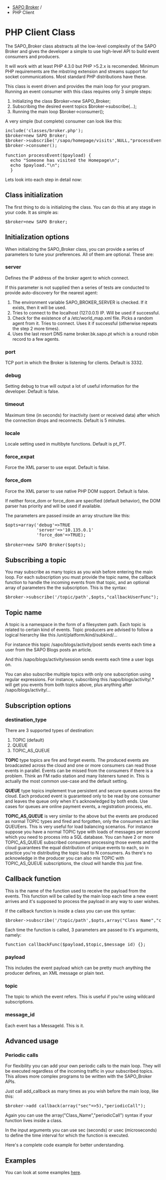<ul class="breadcrumb">
  <li><a href="#!broker">SAPO Broker</a> <span class="divider">/</span></li>
  <li>PHP Client</li>
</ul>

<h1>PHP Client Class</h1>

<p>
The SAPO_Broker class abstracts all the low-level complexity of the SAPO Broker and gives the developer a simple to use high-level API to build event consumers and producers.
</p>

<p>
It will work with at least PHP 4.3.0 but PHP >5.2.x is recomended. Minimum PHP requirements are the  mbstring extension and  streams support for socket communications. Most standard PHP distributions have these.
</p>

<p>
This class is event driven and provides the  main loop for your program. Running an event consumer with this class requires only 3 simple steps:
</p>

<ol>
<li>Initializing the class $broker=new SAPO_Broker;</li>
<li>Subscribing the desired event topics $broker->subscribe(...);</li>
<li>Running the main loop $broker->consumer();</li>
</ol>

<p>A very simple (but complete) consumer can look like this:</p>

<pre class="prettyprint">
include('classes/broker.php');
$broker=new SAPO_Broker;
$broker->subscribe('/sapo/homepage/visits',NULL,"processEvent");
$broker->consumer();

function processEvent($payload) {
  echo "Someone has visited the Homepage\n";
  echo $payload."\n";
  }
</pre>

<p>
Lets look into each step in detail now:
</p>

<h2>Class initialization</h2>

<p>
The first thing to do is initializing the class. You can do this at any stage in your code. It as simple as:
</p>

<pre class="prettyprint">
$broker=new SAPO_Broker;
</pre>

<h2>Initialization options</h2>

<p>
When initializing the SAPO_Broker class, you can provide a series of parameters to tune your preferences. All of them are optional. These are:
</p>

<h3>server</h3>

<p>
Defines the IP address of the broker agent to which connect.
</p>

<p>
If this parameter is not supplied then a series of tests are conducted to provide auto-discovery for the nearest agent:
</p>

<ol>
<li>The environment variable SAPO_BROKER_SERVER is checked. If it exists, then it will be used.</li>
<li>Tries to connect to the localhost (127.0.0.1) IP. Will be used if successful.</li>
<li>Check for the existence of a /etc/world_map.xml file. Picks a random agent from it. Tries to connect. Uses it if successful (otherwise repeats the step 2 more times).</li>
<li>Uses the last resort DNS name broker.bk.sapo.pt which is a round robin record to a few agents.</li>
</ol>

<h3>port</h3>

<p>
TCP port in which the Broker is listening for clients. Default is 3332.
</p>

<h3>debug</h3>

<p>
Setting debug to true will output a lot of useful information for the developer. Default is false.
</p>

<h3>timeout</h3>

<p>
Maximum time (in seconds) for inactivity (sent or received data) after which the connection drops and reconnects. Default is 5 minutes.
</p>

<h3>locale</h3>

<p>
 Locale setting used in multibyte functions. Default is pt_PT.
</p>

<h3>force_expat</h3>

<p>Force the XML parser to use  expat. Default is false.</p>

<h3>force_dom</h3>

<p>Force the XML parser to use native PHP  DOM support. Default is false.</p>

<p>If neither force_dom or force_dom are specified (default behavior), the DOM parser has priority and will be used if available.</p>

<p>The parameters are passed inside an array structure like this:</p>


<pre class="prettyprint">
$opts=array('debug'=>TRUE
            'server'=>'10.135.0.1'
            'force_dom'=>TRUE);

$broker=new SAPO_Broker($opts);
</pre>

<h2>Subscribing a topic</h2>

<p>
You may subscribe as many topics as you wish before entering the main loop. For each subscription you must provide the topic name, the callback function to handle the incoming events from that topic, and an optional array of parameters the the subscription. This is the syntax:
</p>

<pre class="prettyprint">
$broker->subscribe('/topic/path',$opts,"callbackUserFunc");
</pre>

<h2>Topic name</h2>

<p>
A topic is a namespace in the form of a filesystem path. Each topic is related to certain kind of events. Topic producers are advised to follow a logical hierarchy like this /unit/platform/kind/subkind/...
</p>

<p>
For instance this topic /sapo/blogs/activity/post sends events each time a user from the  SAPO Blogs posts an article.
</p>

<p>
And this /sapo/blogs/activity/session sends events each time a user logs on.
</p>

<p>
You can also subscribe multiple topics with only one subscription using  regular expressions. For instance, subscribing this /sapo/blogs/activity/.* will get you events from both topics above, plus anything after /sapo/blogs/activity/...
</p>

<h2>Subscription options</h2>

<h3>destination_type</h3>

<p>There are 3 supported types of destination:</p>

<ol>
<li>TOPIC (default)</li>
<li>QUEUE</li>
<li>TOPIC_AS_QUEUE</li>
</ol>

<p>
<b>TOPIC</b> type topics are fire and forget events. The produced events are broadcasted across the cloud and one or more consumers can read those events in parallel. Events can be missed from the consumers if there is a problem. Think an FM radio station and many listeners tuned in. This is actually the most common use-case and the default setting.
</p>

<p>
<b>QUEUE</b> type topics implement true persistent and secure queues across the cloud. Each produced event is guaranteed only to be read by one consumer and leaves the queue only when it's acknowledged by both ends. Use cases for queues are online payment events, a registration process, etc.
</p>

<p><b>TOPIC_AS_QUEUE</b> is very similar to the above but the events are produced as normal TOPIC types and fired and forgotten, only the consumers act like QUEUEers. This is very useful for load balancing scenarios. For instance suppose you have a normal TOPIC type with loads of messages per second which you need to process into a SQL database. You can have 2 or more TOPIC_AS_QUEUE subscribed consumers processing those events and the cloud guarantees the equal distribution of unique events to each, so in practice you're distributing the topic load to N consumers. As there's no acknowledge in the producer you can also mix TOPIC with TOPIC_AS_QUEUE subscriptions, the cloud will handle this just fine.
</p>

<h2>Callback function</h2>

<p>This is the name of the function used to receive the payload from the events. This function will be called by the main loop each time a new event arrives and it's supposed to process the payload in any way to user wishes.
</p>

<p>
If the callback function is inside a class you can use this syntax:
</p>

<pre class="prettyprint">
$broker->subscribe('/topic/path',$opts,array("Class_Name","callbackUserFunc"));
</pre>

<p>
Each time the function is called, 3 parameters are passed to it's arguments, namely:
</p>

<pre class="prettyprint">
function callbackFunc($payload,$topic,$message_id) {};
</pre>

<h3>payload</h3>

<p>
This includes the event payload which can be pretty much anything the producer defines, an XML message or plain text.
</p>

<h3>topic</h3>

<p>
The topic to which the event refers. This is useful if you're using wildcard subscriptions.
</p>

<h3>message_id</h3>

<p>
Each event has a MessageId. This is it.
</p>

<h2>Advanced usage</h2>

<h3>Periodic calls</h3>

<p>
For flexibility you can add your own periodic calls to the main loop. They will be executed regardless of the incoming traffic in your subscribed topics. This allows more complex programs to be written with the SAPO_Broker APIs.
</p>

<p>
Just call add_callback as many times as you wish before the main loop, like this:
</p>

<pre class="prettyprint">
$broker->add_callback(array("sec"=>5),"periodicCall");
</pre>

<p>
Again you can use the array("Class_Name","periodicCall") syntax if your function lives inside a class.
</p>

<p>
In the input arguments you can use sec (seconds) or usec (microseconds) to define the time interval for which the function is executed.
</p>

<p>
Here's a complete code example for better understanding.
</p>

<h2>Examples</h2>

<p>
You can look at some examples <a href="https://github.com/sapo/sapo-broker/tree/master/clients/php-component/examples">here</a>.
</p>
